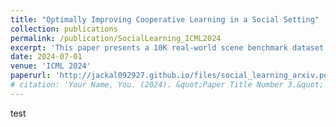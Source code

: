 ```yaml
---
title: "Optimally Improving Cooperative Learning in a Social Setting"
collection: publications
permalink: /publication/SocialLearning_ICML2024
excerpt: 'This paper presents a 10K real-world scene benchmark dataset for 3D vision.'
date: 2024-07-01
venue: 'ICML 2024'
paperurl: 'http://jackal092927.github.io/files/social_learning_arxiv.pdf'
# citation: 'Your Name, You. (2024). &quot;Paper Title Number 3.&quot; <i>GitHub Journal of Bugs</i>. 1(3).'
---
```

test
<!-- This paper generalizes the persistence algorithm to compute decompositions of multi-parameter persistence modules.  -->